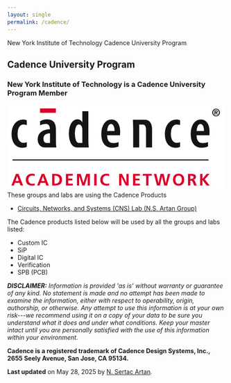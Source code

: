 ```yaml
--- 
layout: single
permalink: /cadence/ 
---   
```

New York Institute of Technology Cadence University Program 

Cadence University Program
--------------------------

### New York Institute of Technology is a Cadence University Program Member

![](/assets/images/Academic_Network_Red.png) These groups and labs are using the Cadence Products

*   [Circuits, Networks, and Systems (CNS) Lab (N.S. Artan Group)](https://www.nyit.edu/academics/engineering-and-computing-sciences/electrical-and-computer-engineering/research-groups-and-labs/circuits-networks-and-systems-laboratory/)
  
The Cadence products listed below will be used by all the groups and labs listed:

*   Custom IC
*   SiP
*   Digital IC
*   Verification
*   SPB (PCB)

  
_**DISCLAIMER:** Information is provided 'as is' without warranty or guarantee of any kind. No statement is made and no attempt has been made to examine the information, either with respect to operability, origin, authorship, or otherwise. Any attempt to use this information is at your own risk---we recommend using it on a copy of your data to be sure you understand what it does and under what conditions. Keep your master intact until you are personally satisfied with the use of this information within your environment._  
  
**Cadence is a registered trademark of Cadence Design Systems, Inc.,  
2655 Seely Avenue, San Jose, CA 95134.**  
  
**Last updated** on May 28, 2025 by [N. Sertac Artan](mailto:nartan@nyit.edu)_._
